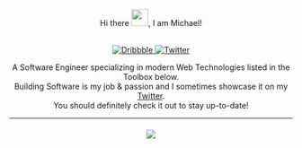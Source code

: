 <div align="center">
  Hi there <img src="https://raw.githubusercontent.com/MartinHeinz/MartinHeinz/master/wave.gif" height="30px" width="30px">, I am Michael!
</div>

<p align="center">
  <br />
  <a href="https://dribbble.com/michaelsi">
     <img alt="Dribbble" src="https://img.shields.io/badge/-%20dribbble-%23ff69b4?style=flat-square">
  </a>
  <a href="https://twitter.com/michaelsiemin">
    <img alt="Twitter" src="https://img.shields.io/badge/-twitter-1C9CEA?style=flat-square">
  </a>
</p>

<div align="center">
  A Software Engineer specializing in modern Web Technologies listed in the Toolbox below.
  <br />
  Building Software is my job & passion and I sometimes showcase it on my <a href="https://twitter.com/michaelsiemin">Twitter</a>.
  <br />
  You should definitely check it out to stay up-to-date!
</div>
  
---

<div align="center" style="margin-top: 20px;">
  <img src="https://github-readme-streak-stats.herokuapp.com?user=1camou&theme=dark&hide_border=true" />
</div>
